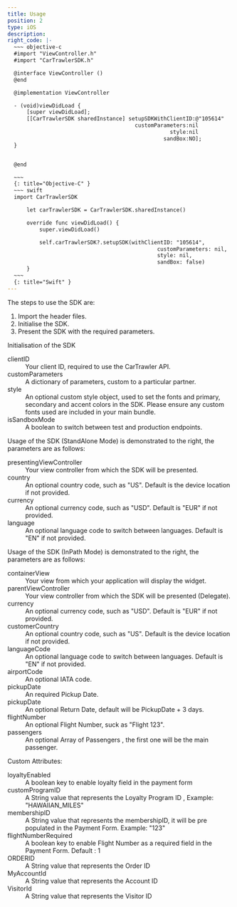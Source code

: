 ```yaml
---
title: Usage
position: 2
type: iOS
description:
right_code: |-
  ~~~ objective-c
  #import "ViewController.h"
  #import "CarTrawlerSDK.h"

  @interface ViewController ()
  @end

  @implementation ViewController

  - (void)viewDidLoad {
      [super viewDidLoad];
      [[CarTrawlerSDK sharedInstance] setupSDKWithClientID:@"105614"
                                        customParameters:nil
                                                   style:nil
                                                 sandBox:NO];
  }


  @end

  ~~~
  {: title="Objective-C" }
  ~~~ swift
  import CarTrawlerSDK

      let carTrawlerSDK = CarTrawlerSDK.sharedInstance()

      override func viewDidLoad() {
          super.viewDidLoad()

          self.carTrawlerSDK?.setupSDK(withClientID: "105614",
                                               customParameters: nil,
                                               style: nil,
                                               sandBox: false)
      }                                              
  ~~~
  {: title="Swift" }
---
```



The steps to use the SDK are:

1. Import the header files.
2. Initialise the SDK.
3. Present the SDK with the required parameters.

Initialisation of the SDK

<dl>
<dt>clientID</dt><dd>Your client ID, required to use the CarTrawler API.</dd>
<dt>customParameters</dt><dd>A dictionary of parameters, custom to a particular partner.</dd>
<dt>style</dt><dd>An optional custom style object, used to set the fonts and primary, secondary and accent colors in the SDK. Please ensure any custom fonts used are included in your main bundle.</dd>
<dt>isSandboxMode</dt><dd>A boolean to switch between test and production endpoints.</dd>
</dl>

Usage of the SDK (StandAlone Mode) is demonstrated to the right, the parameters are as follows:

<dl>

  <dt>presentingViewController</dt><dd>Your view controller from which the SDK will be presented.</dd>  
  <dt>country</dt><dd>An optional country code, such as "US". Default is the device location if not provided.</dd>
  <dt>currency</dt><dd>An optional currency code, such as "USD". Default is "EUR" if not provided.</dd>
  <dt>language</dt><dd>An optional language code to switch between languages. Default is "EN" if not provided.</dd>

</dl>

Usage of the SDK (InPath Mode) is demonstrated to the right, the parameters are as follows:

<dl>

  <dt>containerView</dt><dd>Your view from which your application will display the widget.</dd>  
  <dt>parentViewController</dt><dd>Your view controller from which the SDK will be presented (Delegate).</dd>  
  <dt>currency</dt><dd>An optional currency code, such as "USD". Default is "EUR" if not provided.</dd>
  <dt>customerCountry</dt><dd>An optional country code, such as "US". Default is the device location if not provided.</dd>
  <dt>languageCode</dt><dd>An optional language code to switch between languages. Default is "EN" if not provided.</dd>
  <dt>airportCode</dt><dd>An optional IATA code.</dd>
  <dt>pickupDate</dt><dd>An required Pickup Date.</dd>
  <dt>pickupDate</dt><dd>An optional Return Date, default will be PickupDate + 3 days.</dd>
  <dt>flightNumber</dt><dd>An optional Flight Number, suck as "Flight 123".</dd>
  <dt>passengers</dt><dd>An optional Array of Passengers , the first one will be the main passenger.</dd>


</dl>

Custom Attributes:

<dl>
  <dt>loyaltyEnabled</dt>
  <dd>A boolean key to enable loyalty field in the payment form</dd>
  <dt>customProgramID</dt>
  <dd>A String value that represents the Loyalty Program ID , Example: "HAWAIIAN_MILES"</dd>
  <dt>membershipID</dt>
  <dd>A String value that represents the membershipID, it will be pre populated in the Payment Form. Example: "123"</dd>
  <dt>flightNumberRequired</dt>
  <dd>A boolean key to enable Flight Number as a required field in the Payment Form. Default : 1 </dd>
  <dt>ORDERID</dt>
  <dd>A String value that represents the Order ID</dd>
  <dt>MyAccountId</dt>
  <dd>A String value that represents the Account ID</dd>
  <dt>VisitorId</dt>
  <dd>A String value that represents the Visitor ID </dd>
</dl>
